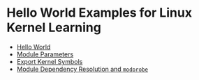 # Hello World Examples for Linux Kernel Learning

- [Hello World](hello-kernel/linux_kernel_hello_world.ipynb)
- [Module Parameters](module_param/module_parameters.ipynb)
- [Export Kernel Symbols](export_symbol/export_kernel_symbols.ipynb)
- [Module Dependency Resolution and `modprobe`](export_symbol/dependency_resolution_modprobe.ipynb)
